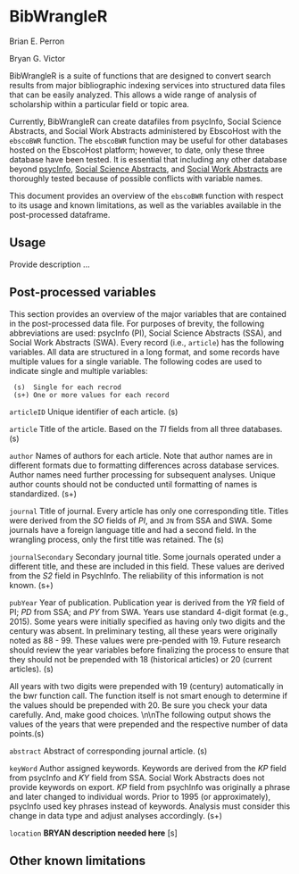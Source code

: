 BibWrangleR
===========

Brian E. Perron

Bryan G. Victor


BibWrangleR is a suite of functions that are designed to convert search results from major bibliographic indexing services into structured data files that can be easily analyzed.  This allows a wide range of analysis of scholarship within a particular field or topic area.  

Currently, BibWrangleR can create datafiles from psycInfo, Social Science Abstracts, and Social Work Abstracts administered by EbscoHost with the `ebscoBWR` function.  The `ebscoBWR` function may be useful for other databases hosted on the EbscoHost platform; however, to date, only these three database have been tested.  It is essential that including any other database beyond [psycInfo][1], [Social Science Abstracts][2], and [Social Work Abstracts][3] are thoroughly tested because of possible conflicts with variable names.  

This document provides an overview of the `ebscoBWR` function with respect to its usage and known limitations, as well as the variables available in the post-processed dataframe.    

## Usage

Provide description ... 

## Post-processed variables

This section provides an overview of the major variables that are contained in the post-processed data file.  For purposes of brevity, the following abbreviations are used:  psycInfo (PI), Social Science Abstracts (SSA), and Social Work Abstracts (SWA).  Every record (i.e., `article`) has the following variables.  All data are structured in a long format, and some records have multiple values for a single variable.  The following codes are used to indicate single and multiple variables:

     (s)  Single for each recrod 
     (s+) One or more values for each record

`articleID` Unique identifier of each article.  (s)

`article`  Title of the article.  Based on the _TI_ fields from all three databases.  (s)

`author` Names of authors for each article.  Note that author names are in different formats due to formatting differences across database services.  Author names need further processing for subsequent analyses.  Unique author counts should not be conducted until formatting of names is standardized.  (s+)

`journal`  Title of journal. Every article has only one corresponding title.  Titles were derived from the _SO_ fields of _PI_, and `JN` from SSA and SWA.  Some journals have a foreign language title and had a second field.  In the wrangling process, only the first title was retained.  The (s)

`journalSecondary` Secondary journal title.  Some journals operated under a different title, and these are included in this field.  These values are derived from the _S2_ field in PsychInfo.  The reliability of this information is not known.  (s+)

`pubYear` Year of publication.  Publication year is derived from the _YR_ field of PI; _PD_ from SSA; and _PY_ from SWA. Years use standard 4-digit format (e.g., 2015).  Some years were initially specified as having only two digits and the century was absent.  In preliminary testing, all these years were originally noted as 88 - 99.  These values were pre-pended with 19.  Future research should review the year variables before finalizing the process to ensure that they should not be prepended with 18 (historical articles) or 20 (current articles).  (s)


All years with two digits were prepended with 19 (century) automatically in the bwr function call. The function itself is not smart enough to determine if the values should be prepended with 20.  Be sure you check your data carefully.  And, make good choices.  \n\nThe following output shows the values of the years that were prepended and the respective number of data points.(s)

`abstract` Abstract of corresponding journal article.  (s)

`keyWord` Author assigned keywords.  Keywords are derived from the _KP_ field from psycInfo and _KY_ field from SSA.  Social Work Abstracts does not provide keywords on export.  _KP_ field from psychInfo was originally a phrase and later changed to individual words.  Prior to 1995 (or approximately), psycInfo used key phrases instead of keywords. Analysis must consider this change in data type and adjust analyses accordingly.  (s+)

`location` **BRYAN description needed here**  [s]  

## Other known limitations
 

[1]: http://www.ebscohost.com/academic/psycinfo  "psycInfo"
[2]: http://www.ebscohost.com/academic/social-sciences-abstracts    "Social Science Abstracts"
[3]: http://www.ebscohost.com/academic/social-work-abstracts "Social Work Abstracts"